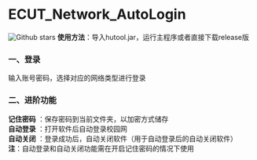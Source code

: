 # ECUT_Network_AutoLogin  
![Github stars](https://img.shields.io/github/stars/Olvi73/ECUT_Network_AutoLogin.svg)
**使用方法**：导入hutool.jar，运行主程序或者直接下载release版  
### 一、登录  
输入账号密码，选择对应的网络类型进行登录  
### 二、进阶功能
**记住密码** ：保存密码到当前文件夹，以加密方式储存  
**自动登录** ：打开软件后自动登录校园网  
**自动关闭** ：登录成功后，自动关闭软件（用于自动登录后的自动关闭软件）  
**注**：自动登录和自动关闭功能需在开启记住密码的情况下使用  
